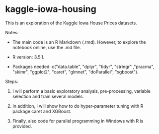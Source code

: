 # kaggle-iowa-housing

This is an exploration of the Kaggle Iowa House Prices datasets. 

Notes:

+ The main code is an R Markdown (.rmd). However, to explore the notebook online, use the .md file.

+ R version: 3.5.1.

+ Packages needed: c("data.table", "dplyr", "tidyr", "stringr" ,"pracma", "skimr", "ggplot2", "caret", "glmnet", "doParallel", "xgboost").

Steps: 

1. I will perform a basic exploratory analysis, pre-processing, variable selection and train several models. 

2. In addition, I will show how to do hyper-parameter tuning with R package caret and XGBoost.

3. Finally, also code for parallel programming in Windows with R is provided. 
